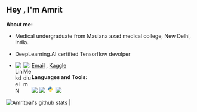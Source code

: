 
## Hey , I'm Amrit

**About me:**
- Medical undergraduate from Maulana azad medical college, New Delhi, India.
- DeepLearning.AI certified Tensorflow devolper

- [Email](ap4.singh@gmail.com) , [Kaggle](https://www.kaggle.com/amritpal333)
<a href="https://twitter.com/DrAmrit_pal">  <a href="https://www.linkedin.com/in/amritpal-singh-38284315a/">
  <img align="left" alt="LinkdeIN" width="22px" src="https://cdn.jsdelivr.net/npm/simple-icons@v3/icons/linkedin.svg" />
</a>  <a href="https://medium.com/@Amritpal001">
  <img align="left" alt="Medium" width="22px" src="https://cdn.jsdelivr.net/npm/simple-icons@v3/icons/medium.svg" />
</a>


**Languages and Tools:**

<code><img height="20" src="https://github.com/chiragsamal/Pothole-Detection/blob/master/Images/Tensorflow_logo.svg.png"></code>
<code><img height="20" src="https://github.com/chiragsamal/Pothole-Detection/blob/master/Images/pytorch.jpeg"></code>
<code><img height="20" src="https://raw.githubusercontent.com/github/explore/80688e429a7d4ef2fca1e82350fe8e3517d3494d/topics/python/python.png"></code>
<code><img height="20" src="https://github.com/chiragsamal/Pothole-Detection/blob/master/Images/Rlogo.png"></code>

![Amritpal's github stats](https://github-readme-stats.vercel.app/api?username=Amritpal-001&count_private=true&show_icons=true&hide_border=true&theme=chartreuse-dark) |
